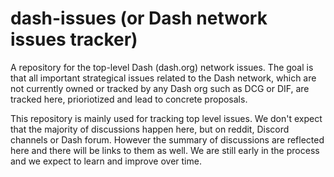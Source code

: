 # dash-issues (or Dash network issues tracker)
A repository for the top-level Dash (dash.org) network issues. The goal is that all important strategical issues related to the Dash network, which are not currently owned or tracked by any Dash org such as DCG or DIF, are tracked here, prioriotized and lead to concrete proposals.


This repository is mainly used for tracking top level issues. We don't expect that the majority of discussions happen here, but on reddit, Discord channels or Dash forum. However the summary of discussions are reflected here and there will be links to them as well. We are still early in the process and we expect to learn and improve over time.
